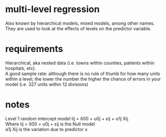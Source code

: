 # multi-level regression
Also known by hierarchical models, mixed models, among other names.  
They are used to look at the effects of levels on the predictor variable. 

# requirements 
Hierarchical, aka nested data (i.e. towns within counties, patients within hospitals, etc). </BR>
A good sample rate: although there is no rule of thumb for how many units within a level, the lower the number the higher the chance of errors in your model (i.e. 327 units within 12 divisions)

# notes
Level 1 random intercept model
Iij = δ00 + u0j + εij + α1j Xij.</BR>
Where Iij = δ00 + u0j + εij is the  Null model </BR>
α1j Xij is the variation due to predictor x
